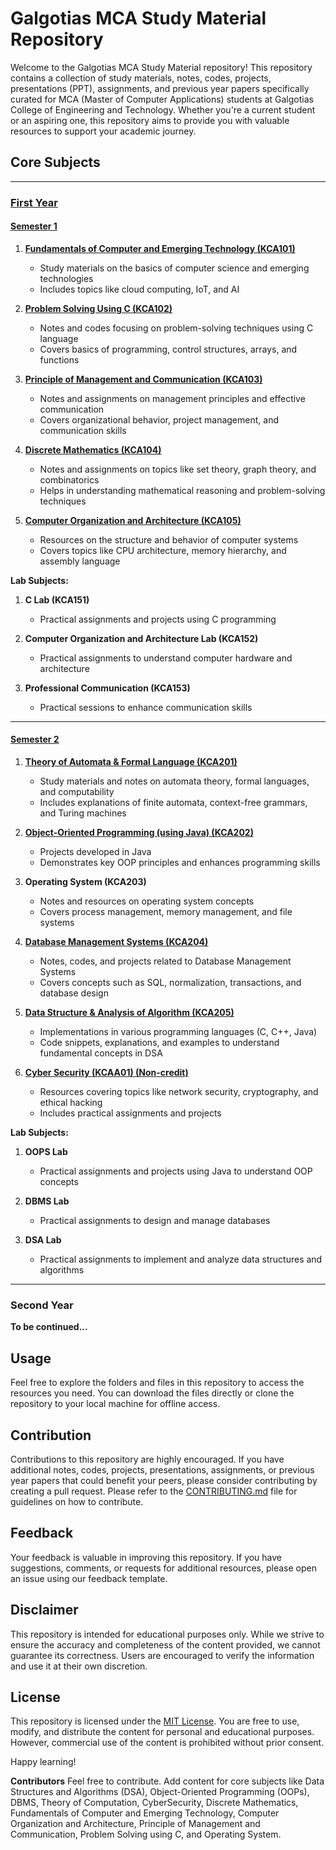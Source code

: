 # Galgotias MCA Study Material Repository

Welcome to the Galgotias MCA Study Material repository! This repository contains a collection of study materials, notes, codes, projects, presentations (PPT), assignments, and previous year papers specifically curated for MCA (Master of Computer Applications) students at Galgotias College of Engineering and Technology. Whether you're a current student or an aspiring one, this repository aims to provide you with valuable resources to support your academic journey.


## Core Subjects
----

### **[First Year](https://github.com/Chandi977/Galgotias-MCA-Study-Material/tree/main/MCA/Semester%20notes/1st%20Year)**


#### **[Semester 1](https://github.com/Chandi977/Galgotias-MCA-Study-Material/tree/main/MCA/Semester%20notes/1st%20Year/1st%20Sem)**

1. **[Fundamentals of Computer and Emerging Technology (KCA101)](https://github.com/Chandi977/Galgotias-MCA-Study-Material/tree/main/MCA/Semester%20notes/1st%20Year/1st%20Sem/FCET)**
   - Study materials on the basics of computer science and emerging technologies
   - Includes topics like cloud computing, IoT, and AI

2. **[Problem Solving Using C (KCA102)](https://github.com/Chandi977/Galgotias-MCA-Study-Material/tree/main/MCA/Semester%20notes/1st%20Year/1st%20Sem/PSC)**
   - Notes and codes focusing on problem-solving techniques using C language
   - Covers basics of programming, control structures, arrays, and functions

3. **[Principle of Management and Communication (KCA103)](https://github.com/Chandi977/Galgotias-MCA-Study-Material/tree/main/MCA/Semester%20notes/1st%20Year/1st%20Sem/POMC)**
   - Notes and assignments on management principles and effective communication
   - Covers organizational behavior, project management, and communication skills

4. **[Discrete Mathematics (KCA104)](https://github.com/Chandi977/Galgotias-MCA-Study-Material/tree/main/MCA/Semester%20notes/1st%20Year/1st%20Sem/DM)**
   - Notes and assignments on topics like set theory, graph theory, and combinatorics
   - Helps in understanding mathematical reasoning and problem-solving techniques

5. **[Computer Organization and Architecture (KCA105)](https://github.com/Chandi977/Galgotias-MCA-Study-Material/tree/main/MCA/Semester%20notes/1st%20Year/1st%20Sem/COA)**
   - Resources on the structure and behavior of computer systems
   - Covers topics like CPU architecture, memory hierarchy, and assembly language

**Lab Subjects:**

1. **C Lab (KCA151)**
   - Practical assignments and projects using C programming

2. **Computer Organization and Architecture Lab (KCA152)**
   - Practical assignments to understand computer hardware and architecture

3. **Professional Communication (KCA153)**
   - Practical sessions to enhance communication skills
-------------

#### **[Semester 2](https://github.com/Chandi977/Galgotias-MCA-Study-Material/tree/main/MCA/Semester%20notes/1st%20Year/2nd%20Sem)**

1. **[Theory of Automata & Formal Language (KCA201)](https://github.com/Chandi977/Galgotias-MCA-Study-Material/tree/main/MCA/Semester%20notes/1st%20Year/2nd%20Sem/Theory%20of%20Automata/Notes)**
   - Study materials and notes on automata theory, formal languages, and computability
   - Includes explanations of finite automata, context-free grammars, and Turing machines

2. **[Object-Oriented Programming (using Java) (KCA202)](https://github.com/Chandi977/Galgotias-MCA-Study-Material/tree/main/MCA/Semester%20notes/1st%20Year/2nd%20Sem/OOPS%20using%20Java)**
   - Projects developed in Java
   - Demonstrates key OOP principles and enhances programming skills

3. **Operating System (KCA203)**
   - Notes and resources on operating system concepts
   - Covers process management, memory management, and file systems

4. **[Database Management Systems (KCA204)](https://github.com/Chandi977/Galgotias-MCA-Study-Material/tree/main/MCA/Semester%20notes/1st%20Year/2nd%20Sem/DBMS)**
   - Notes, codes, and projects related to Database Management Systems
   - Covers concepts such as SQL, normalization, transactions, and database design

5. **[Data Structure & Analysis of Algorithm (KCA205)](https://github.com/Chandi977/Galgotias-MCA-Study-Material/tree/main/MCA/Semester%20notes/1st%20Year/2nd%20Sem/DSA%20Using%20C)**
   - Implementations in various programming languages (C, C++, Java)
   - Code snippets, explanations, and examples to understand fundamental concepts in DSA

6. **[Cyber Security (KCAA01) (Non-credit)](https://github.com/Chandi977/Galgotias-MCA-Study-Material/tree/main/MCA/Semester%20notes/1st%20Year/2nd%20Sem/Cyber%20Security/Notes)**
   - Resources covering topics like network security, cryptography, and ethical hacking
   - Includes practical assignments and projects

**Lab Subjects:**

1. **OOPS Lab**
   - Practical assignments and projects using Java to understand OOP concepts

2. **DBMS Lab**
   - Practical assignments to design and manage databases

3. **DSA Lab**
   - Practical assignments to implement and analyze data structures and algorithms
_____

### Second Year

**To be continued...**

## Usage

Feel free to explore the folders and files in this repository to access the resources you need. You can download the files directly or clone the repository to your local machine for offline access.

## Contribution

Contributions to this repository are highly encouraged. If you have additional notes, codes, projects, presentations, assignments, or previous year papers that could benefit your peers, please consider contributing by creating a pull request. Please refer to the [CONTRIBUTING.md](CONTRIBUTING.md) file for guidelines on how to contribute.

## Feedback

Your feedback is valuable in improving this repository. If you have suggestions, comments, or requests for additional resources, please open an issue using our feedback template.

## Disclaimer

This repository is intended for educational purposes only. While we strive to ensure the accuracy and completeness of the content provided, we cannot guarantee its correctness. Users are encouraged to verify the information and use it at their own discretion.

## License

This repository is licensed under the [MIT License](LICENSE). You are free to use, modify, and distribute the content for personal and educational purposes. However, commercial use of the content is prohibited without prior consent.

Happy learning!

**Contributors**
Feel free to contribute. Add content for core subjects like Data Structures and Algorithms (DSA), Object-Oriented Programming (OOPs), DBMS, Theory of Computation, CyberSecurity, Discrete Mathematics, Fundamentals of Computer and Emerging Technology, Computer Organization and Architecture, Principle of Management and Communication, Problem Solving using C, and Operating System.

